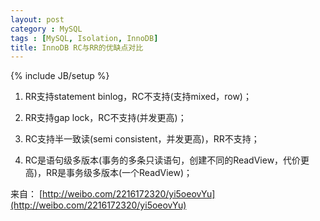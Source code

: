 ```yaml
---
layout: post
category : MySQL
tags : [MySQL, Isolation, InnoDB]
title: InnoDB RC与RR的优缺点对比
---
```

{% include JB/setup %}

1. RR支持statement binlog，RC不支持(支持mixed，row)；

2. RR支持gap lock，RC不支持(并发更高)；

3. RC支持半一致读(semi consistent，并发更高)，RR不支持；

4. RC是语句级多版本(事务的多条只读语句，创建不同的ReadView，代价更高)，RR是事务级多版本(一个ReadView)；

来自： [http://weibo.com/2216172320/yi5oeovYu](http://weibo.com/2216172320/yi5oeovYu)
